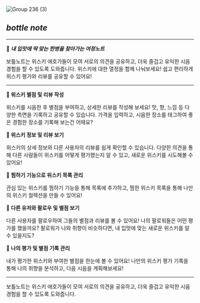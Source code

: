 ![Group 236 (3)](https://github.com/bottle-note/.github/assets/97773895/bd41fdbb-f8c6-496d-87df-536b0b85ab89)

## *bottle note*

---

**📄 *내 입맛에 딱 맞는 한병을 찾아가는 여정노트*** 

보틀노트는 위스키 애호가들이 모여 서로의 의견을 공유하고, 더욱 즐겁고 유익한 시음 경험을 할 수 있도록 도와줍니다. 위스키에 대한 열정을 함께 나눠보세요! 쉽고 편리하게 위스키 평가와 리뷰를 공유할 수 있어요!

---

**🥃 위스키 별점 및 리뷰 작성**

위스키를 시음한 후 별점을 부여하고, 상세한 리뷰를 작성해 보세요! 
맛, 향, 느낌 등 다양한 측면을 기록하고 공유할 수 있습니다. 
가격을 입력하고, 시음한 장소를 태그하여 좋은 경험한 장소를 기록해 보는건 어때요?

**🥃 위스키 정보 및 리뷰 보기**

위스키의 상세 정보와 다른 사용자의 리뷰를 쉽게 확인할 수 있습니다. 
다양한 의견을 통해 다른 사람들이 위스키를 어떻게 평가했는지 알 수 있고, 
새로운 위스키를 시도해볼 수 있어요!

**🥃 찜하기 기능으로 위스키 목록 관리**

관심 있는 위스키를 찜하기 기능을 통해 목록에 추가하고, 
찜한 위스키 목록을 통해 나만의 위스키 컬렉션을 만들 수 있어요!

**🥃 다른 유저와 팔로우 및 별점 보기**

다른 사용자를 팔로우하여 그들의 별점과 리뷰를 볼 수 있어요! 
나의 팔로워들은 어떤 평가를 했을까요? 
팔로워가 나와 취향이 비슷하다면, 내 입맛에 맞는 새로운 위스키를 알 수 있을지도?

**🥃 나의 평가 및 별점 기록 관리**

내가 평가한 위스키와 부여한 별점을 한눈에 볼 수 있어요! 
나만의 위스키 평가 기록을 통해 나의 취향을 분석하고, 다음 시음을 계획해보세요!

---

보틀노트는 위스키 애호가들이 모여 서로의 의견을 공유하고, 
더욱 즐겁고 유익한 시음 경험을 할 수 있도록 도와줍니다.
